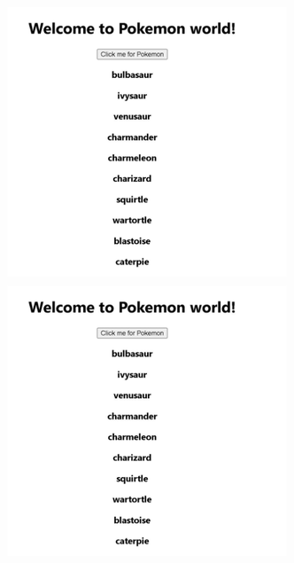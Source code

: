 ![alt text](https://github.com/michaelnlay/MERN-MongoDB-Express-React-Node/blob/main/React/Assignments/09-apis/01-pokemon/pokemon.JPG?raw=true)

![alt text](./pokemon.JPG)

